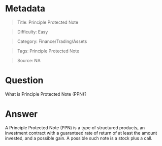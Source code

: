 # Metadata
> Title: Principle Protected Note

> Difficulty: Easy

> Category: Finance/Trading/Assets

> Tags: Principle Protected Note

> Source: NA

# Question
What is Principle Protected Note (PPN)?

# Answer
A Principle Protected Note (PPN) is a type of structured products, an investment contract with a guaranteed rate of return of at least the amount invested, and a possible gain. A possible such note is a stock plus a call.
